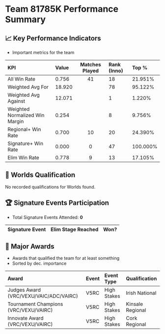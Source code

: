 # Team 81785K Performance Summary

## 📈 Key Performance Indicators
- Important metrics for the team

| KPI | Value | Matches Played | Rank (Inno) | Top % |
|:---|:-----|:--------------:|:----|:-----|
| All Win Rate | 0.756 | 41 | 18 | 21.951% |
| Weighted Avg For | 18.920 |  | 78 | 95.122% |
| Weighted Avg Against | 12.071 |  | 1 | 1.220% |
| Weighted Normalized Win Margin | 0.254 |  | 8 | 9.756% |
| Regional+ Win Rate | 0.700 | 10 | 20 | 24.390% |
| Signature+ Win Rate | 0.000 | 0 | 47 | 100.000% |
| Elim Win Rate | 0.778 | 9 | 13 | 17.105% |


## 🎯 Worlds Qualification
No recorded qualifications for Worlds found.

## 🏆 Signature Events Participation
- Total Signature Events Attended: **0**

| Signature Event | Elim Stage Reached | Won? |
|:----------------|:-------------------|:----|


## 🥇 Major Awards
- Awards that qualified the team for at least something
- Sorted by dec. importance

| Award | Event | Event Type | Qualification |
|:------|:------|:-----------|:--------------|
| Judges Award (VRC/VEXU/VAIC/ADC/VAIRC) | V5RC | High Stakes | Irish National | (MS/HS): Organised by Dell Technologies & MTU Cork & RECF | Regional | nan |
| Tournament Champions (VRC/VEXU/VAIRC) | V5RC | High Stakes | Kinsale Regional | (HS Only): Organised by Kinsale Community School | Other | RE-V5RC-25-9558 |
| Innovate Award (VRC/VEXU/VAIRC) | V5RC | High Stakes | Cork Regional | (HS Only): Organised by Dell Technologies & MTU Cork. | Other | nan |

